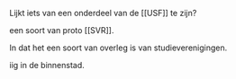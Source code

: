 Lijkt iets van een onderdeel van de [[USF]] te zijn?

een soort van proto [[SVR]].

In dat het een soort van overleg is van studieverenigingen.

iig in de binnenstad.

